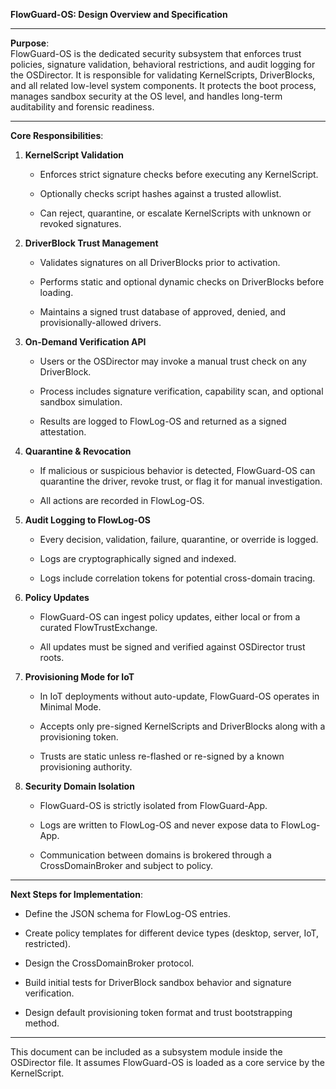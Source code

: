 **FlowGuard-OS: Design Overview and Specification**

---

**Purpose**:  
 FlowGuard-OS is the dedicated security subsystem that enforces trust policies, signature validation, behavioral restrictions, and audit logging for the OSDirector. It is responsible for validating KernelScripts, DriverBlocks, and all related low-level system components. It protects the boot process, manages sandbox security at the OS level, and handles long-term auditability and forensic readiness.

---

**Core Responsibilities**:

1. **KernelScript Validation**

   * Enforces strict signature checks before executing any KernelScript.

   * Optionally checks script hashes against a trusted allowlist.

   * Can reject, quarantine, or escalate KernelScripts with unknown or revoked signatures.

2. **DriverBlock Trust Management**

   * Validates signatures on all DriverBlocks prior to activation.

   * Performs static and optional dynamic checks on DriverBlocks before loading.

   * Maintains a signed trust database of approved, denied, and provisionally-allowed drivers.

3. **On-Demand Verification API**

   * Users or the OSDirector may invoke a manual trust check on any DriverBlock.

   * Process includes signature verification, capability scan, and optional sandbox simulation.

   * Results are logged to FlowLog-OS and returned as a signed attestation.

4. **Quarantine & Revocation**

   * If malicious or suspicious behavior is detected, FlowGuard-OS can quarantine the driver, revoke trust, or flag it for manual investigation.

   * All actions are recorded in FlowLog-OS.

5. **Audit Logging to FlowLog-OS**

   * Every decision, validation, failure, quarantine, or override is logged.

   * Logs are cryptographically signed and indexed.

   * Logs include correlation tokens for potential cross-domain tracing.

6. **Policy Updates**

   * FlowGuard-OS can ingest policy updates, either local or from a curated FlowTrustExchange.

   * All updates must be signed and verified against OSDirector trust roots.

7. **Provisioning Mode for IoT**

   * In IoT deployments without auto-update, FlowGuard-OS operates in Minimal Mode.

   * Accepts only pre-signed KernelScripts and DriverBlocks along with a provisioning token.

   * Trusts are static unless re-flashed or re-signed by a known provisioning authority.

8. **Security Domain Isolation**

   * FlowGuard-OS is strictly isolated from FlowGuard-App.

   * Logs are written to FlowLog-OS and never expose data to FlowLog-App.

   * Communication between domains is brokered through a CrossDomainBroker and subject to policy.

---

**Next Steps for Implementation**:

* Define the JSON schema for FlowLog-OS entries.

* Create policy templates for different device types (desktop, server, IoT, restricted).

* Design the CrossDomainBroker protocol.

* Build initial tests for DriverBlock sandbox behavior and signature verification.

* Design default provisioning token format and trust bootstrapping method.

---

This document can be included as a subsystem module inside the OSDirector file. It assumes FlowGuard-OS is loaded as a core service by the KernelScript.


